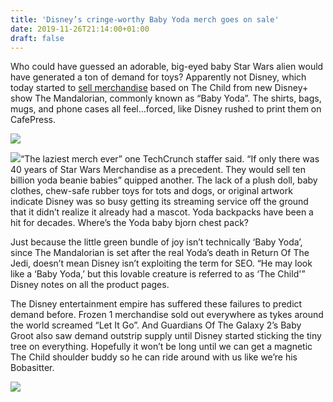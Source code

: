 ```yaml
---
title: 'Disney’s cringe-worthy Baby Yoda merch goes on sale'
date: 2019-11-26T21:14:00+01:00
draft: false
---
```


Who could have guessed an adorable, big-eyed baby Star Wars alien would have generated a ton of demand for toys? Apparently not Disney, which today started to [sell merchandise](https://www.shopdisney.com/franchises/star-wars/?prefn1=characters&srule=default-sorting-rule&sz=24&start=0&prefv1=The%20Child) based on The Child from new Disney+ show The Mandalorian, commonly known as “Baby Yoda”. The shirts, bags, mugs, and phone cases all feel…forced, like Disney rushed to print them on CafePress.

![](https://techcrunch.com/wp-content/uploads/2019/11/The-Child-Baby-Yoda-Mandalorian-Merchandise.png)

![](https://techcrunch.com/wp-content/uploads/2019/11/Baby-Yoda-Bag.png)“The laziest merch ever” one TechCrunch staffer said. “If only there was 40 years of Star Wars Merchandise as a precedent. They would sell ten billion yoda beanie babies” quipped another. The lack of a plush doll, baby clothes, chew-safe rubber toys for tots and dogs, or original artwork indicate Disney was so busy getting its streaming service off the ground that it didn’t realize it already had a mascot. Yoda backpacks have been a hit for decades. Where’s the Yoda baby bjorn chest pack?

Just because the little green bundle of joy isn’t technically ‘Baby Yoda’, since The Mandalorian is set after the real Yoda’s death in Return Of The Jedi, doesn’t mean Disney isn’t exploiting the term for SEO. “He may look like a ‘Baby Yoda,’ but this lovable creature is referred to as ‘The Child'” Disney notes on all the product pages.

The Disney entertainment empire has suffered these failures to predict demand before. Frozen 1 merchandise sold out everywhere as tykes around the world screamed “Let It Go”. And Guardians Of The Galaxy 2’s Baby Groot also saw demand outstrip supply until Disney started sticking the tiny tree on everything. Hopefully it won’t be long until we can get a magnetic The Child shoulder buddy so he can ride around with us like we’re his Bobasitter.

![](https://techcrunch.com/wp-content/uploads/2019/11/Baby-Groot-Shoulder-Buddy.png)